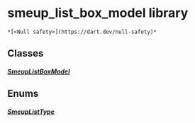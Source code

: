 


# smeup_list_box_model library






    *[<Null safety>](https://dart.dev/null-safety)*





## Classes

##### [SmeupListBoxModel](../smeup_models_widgets_smeup_list_box_model/SmeupListBoxModel-class.md)



 








## Enums

##### [SmeupListType](../smeup_models_widgets_smeup_list_box_model/SmeupListType.md)



 










